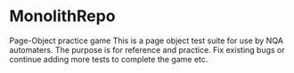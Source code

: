 # MonolithRepo
Page-Object practice game
This is a page object test suite for use by NQA automaters.
The purpose is for reference and practice.
Fix existing bugs or continue adding more tests to complete the game etc.
